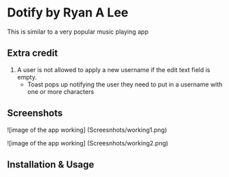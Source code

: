 # Dotify by Ryan A Lee

This is similar to a very popular music playing app

## Extra credit
1. A user is not allowed to apply a new username if the edit text field is empty.
	- Toast pops up notifying the user they need to put in a username with one or more characters 


## Screenshots
![image of the app working] (Screesnhots/working1.png)

![image of the app working] (Screesnhots/working2.png)



## Installation & Usage
